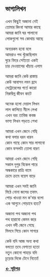 ## ভাগ্যলিখন

এখন কিছুই অজানা নেই<br>
তোমার কিংবা আমার কাছে<br>
আমরা জানি ঘর পালানো<br>
লোকগুলো সব কোথায় আছে<br>

অন্যরকম হবো বলে<br>
আমরাও পথ খুঁজেছিলাম<br>
ঘুরে ফিরে সেইতো একই<br>
চার দেওয়ালের খাঁচায় এলাম<br>

আমরা জানি কেউ রাস্তায়<br>
কেউ আবাসন লবন হ্রদে<br>
মেট্রোরেলের গর্তে কারো<br>
নিরুদ্বিগ্ন জীবন কাটে<br>

অনেক হলো দেয়াল লিখন<br>
লাল কালিতে নীলে লেখা<br>
এখন বরং তাবিজ কবজ<br>
ভাগ্য লিখন পড়তে শেখা<br>

আমরা এখন জেনে গেছি<br>
কথা বলার ধরন ধারন<br>
কোন গাছে কোন সার লাগাবো<br>
কোন ফসলটা তোলা বারণ<br>

আমরা এখন জেনে গেছি<br>
সকাল দুপুর বিকেল পারে<br>
অন্ধকারে রাত্রি নামে<br>
ক্রমে ক্রমে বয়েস বাড়ে<br>

আমরা এখন সবই জানি<br>
মিঠে নোনা জলের তফাৎ<br>
পোড় খাওয়া মন ক'বার বলো<br>
এক আগুনে পোড়াবে হাত?<br>

অজানা পথ অজানা পথ<br>
পথ হারাবো কেমন করে<br>
‌এখন নদী জেনে গেছে<br>
মিলবে গিয়ে কোন সাগরে<br>

কেউ যদি আজ অন্য কথা<br>
বলতো তবে বেশতো হতো<br>
নতুন কোনো পাহাড় যদি<br>
চূড়োর দিকে টেনে নিতো!<br>

**[← সূচিপত্র](../readme.md)**
